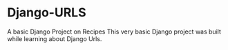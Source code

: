 # Django-URLS
A basic Django Project on Recipes
This very basic Django project was built while learning about Django Urls.
